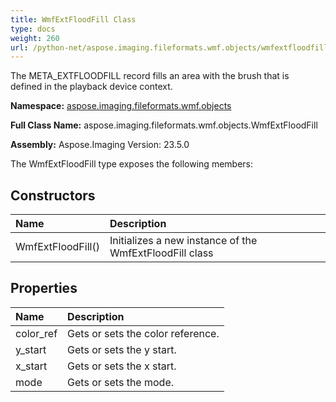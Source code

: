 ```yaml
---
title: WmfExtFloodFill Class
type: docs
weight: 260
url: /python-net/aspose.imaging.fileformats.wmf.objects/wmfextfloodfill/
---
```


The META_EXTFLOODFILL record fills an area with the brush that is<br/>                defined in the playback device context.

**Namespace:** [aspose.imaging.fileformats.wmf.objects](/imaging/python-net/aspose.imaging.fileformats.wmf.objects/)

**Full Class Name:** aspose.imaging.fileformats.wmf.objects.WmfExtFloodFill

**Assembly:**  Aspose.Imaging Version: 23.5.0

The WmfExtFloodFill type exposes the following members:
## **Constructors**
|**Name**|**Description**|
| :- | :- |
|WmfExtFloodFill()|Initializes a new instance of the WmfExtFloodFill class|
## **Properties**
|**Name**|**Description**|
| :- | :- |
|color_ref|Gets or sets the color reference.|
|y_start|Gets or sets the y start.|
|x_start|Gets or sets the x start.|
|mode|Gets or sets the mode.|
